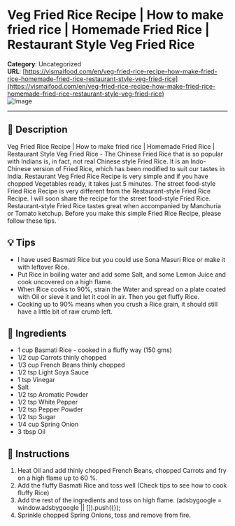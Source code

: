 # Veg Fried Rice Recipe | How to make fried rice | Homemade Fried Rice | Restaurant Style Veg Fried Rice

**Category**: Uncategorized  
**URL**: [https://vismaifood.com/en/veg-fried-rice-recipe-how-make-fried-rice-homemade-fried-rice-restaurant-style-veg-fried-rice](https://vismaifood.com/en/veg-fried-rice-recipe-how-make-fried-rice-homemade-fried-rice-restaurant-style-veg-fried-rice)  
![Image](https://vismaifood.com/storage/app/uploads/public/de8/89b/c96/thumb__1200_0_0_0_auto.jpg)

---

## 📝 Description
Veg Fried Rice Recipe | How to make fried rice | Homemade Fried Rice | Restaurant Style Veg Fried Rice - The Chinese Fried Rice that is so popular with Indians is, in fact, not real Chinese style Fried Rice. It is an Indo-Chinese version of Fried Rice, which has been modified to suit our tastes in India. Restaurant Veg Fried Rice Recipe is very simple and if you have chopped Vegetables ready, it takes just 5 minutes. The street food-style Fried Rice Recipe is very different from the Restaurant-style Fried Rice Recipe. I will soon share the recipe for the street food-style Fried Rice. Restaurant-style Fried Rice tastes great when accompanied by Manchuria or Tomato ketchup. Before you make this simple Fried Rice Recipe, please follow these tips.

## 💡 Tips
- I have used Basmati Rice but you could use Sona Masuri Rice or make it with leftover Rice.
- Put Rice in boiling water and add some Salt, and some Lemon Juice and cook uncovered on a high flame.
- When Rice cooks to 90%, strain the Water and spread on a plate coated with Oil or sieve it and let it cool in air. Then you get fluffy Rice.
- Cooking up to 90% means when you crush a Rice grain, it should still have a little bit of raw crumb left.

## 🧂 Ingredients
- 1 cup Basmati Rice - cooked in a fluffy way (150 gms)
- 1/2 cup Carrots thinly chopped
- 1/3 cup French Beans thinly chopped
- 1/2 tsp Light Soya Sauce
- 1 tsp Vinegar
- Salt
- 1/2 tsp Aromatic Powder
- 1/2 tsp White Pepper
- 1/2 tsp Pepper Powder
- 1/2 tsp Sugar
- 1/4 cup Spring Onion
- 3 tbsp Oil

## 🍳 Instructions
1. Heat Oil and add thinly chopped French Beans, chopped Carrots and fry on a high flame up to 60 %.
2. Add the fluffy Basmati Rice and toss well (Check tips to see how to cook fluffy Rice)
3. Add the rest of the ingredients and toss on high flame. (adsbygoogle = window.adsbygoogle || []).push({});
4. Sprinkle chopped Spring Onions, toss and remove from fire.


